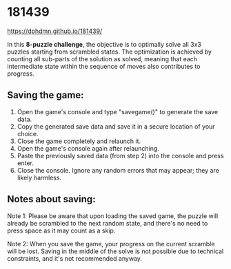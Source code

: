 # 181439
https://dphdmn.github.io/181439/

In this **8-puzzle challenge**, the objective is to optimally solve all 3x3 puzzles starting from scrambled states. 
The optimization is achieved by counting all sub-parts of the solution as solved, meaning that each intermediate state within the sequence of moves also contributes to progress.

## Saving the game:
1) Open the game's console and type "savegame()" to generate the save data.
2) Copy the generated save data and save it in a secure location of your choice.
3) Close the game completely and relaunch it.
4) Open the game's console again after relaunching.
5) Paste the previously saved data (from step 2) into the console and press enter.
6) Close the console. Ignore any random errors that may appear; they are likely harmless.

## Notes about saving:
Note 1: Please be aware that upon loading the saved game, the puzzle will already be scrambled to the next random state, and there's no need to press space as it may count as a skip.

Note 2: When you save the game, your progress on the current scramble will be lost. Saving in the middle of the solve is not possible due to technical constraints, and it's not recommended anyway.
